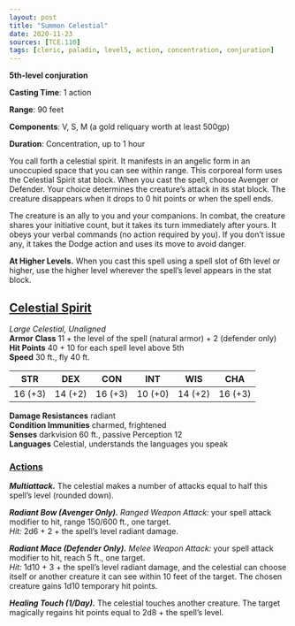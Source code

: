 ```yaml
---
layout: post
title: "Summon Celestial"
date: 2020-11-23
sources: [TCE.110]
tags: [cleric, paladin, level5, action, concentration, conjuration]
---
```


**5th-level conjuration**

**Casting Time**: 1 action

**Range**: 90 feet

**Components**: V, S, M (a gold reliquary worth at least 500gp)

**Duration**: Concentration, up to 1 hour

You call forth a celestial spirit. It manifests in an angelic form in an unoccupied space that you can see within range. This corporeal form uses the Celestial Spirit stat block. When you cast the spell, choose Avenger or Defender. Your choice determines the creature’s attack in its stat block. The creature disappears when it drops to 0 hit points or when the spell ends.

The creature is an ally to you and your companions. In combat, the creature shares your initiative count, but it takes its turn immediately after yours. It obeys your verbal commands (no action required by you). If you don’t issue any, it takes the Dodge action and uses its move to avoid danger.

**At Higher Levels.** When you cast this spell using a spell slot of 6th level or higher, use the higher level wherever the spell’s level appears in the stat block.

## <u>Celestial Spirit</u>

*Large Celestial, Unaligned*  
**Armor Class** 11 + the level of the spell (natural armor) + 2 (defender only)  
**Hit Points** 40 + 10 for each spell level above 5th  
**Speed** 30 ft., fly 40 ft.

| STR   | DEX   | CON   | INT   | WIS   | CHA   |
|:-----:|:-----:|:-----:|:-----:|:-----:|:-----:|
|16 (+3)|14 (+2)|16 (+3)|10 (+0)|14 (+2)|16 (+3)|

**Damage Resistances** radiant  
**Condition Immunities** charmed, frightened  
**Senses** darkvision 60 ft., passive Perception 12  
**Languages** Celestial, understands the languages you speak

### <u>Actions</u>
***Multiattack.*** The celestial makes a number of attacks equal to half this spell’s level (rounded down).

***Radiant Bow (Avenger Only).*** *Ranged Weapon Attack:* your spell attack modifier to hit, range 150/600 ft., one target.  
*Hit:* 2d6 + 2 + the spell’s level radiant damage.

***Radiant Mace (Defender Only).*** *Melee Weapon Attack:* your spell attack modifier to hit, reach 5 ft., one target.  
*Hit:* 1d10 + 3 + the spell’s level radiant damage, and the celestial can choose itself or another creature it can see within 10 feet of the target. The chosen creature gains 1d10 temporary hit points.

***Healing Touch (1/Day).*** The celestial touches another creature. The target magically regains hit points equal to 2d8 + the spell’s level.
